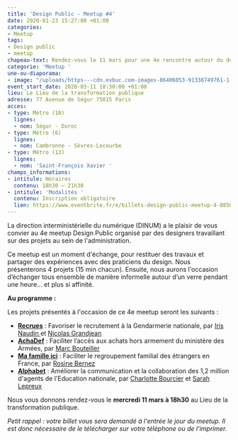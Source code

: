```yaml
---
title: 'Design Public - Meetup #4'
date: 2020-01-23 15:27:00 +01:00
categories:
- Meetup
tags:
- Design public
- meetup
chapeau-text: Rendez-vous le 11 mars pour une 4e rencontre autour du design public.
categorie: 'Meetup '
une-ou-diaporama:
- image: "/uploads/https---cdn.evbuc.com-images-86406053-91338749761-1-original.jpg"
event_start_date: 2020-03-11 18:30:00 +01:00
lieu: Le Lieu de la transformation publique
adresse: 77 Avenue de Ségur 75015 Paris
acces:
- type: Métro (10)
  lignes:
  - nom: Ségur - Duroc
- type: Métro (6)
  lignes:
  - nom: Cambronne - Sèvres-Lecourbe
- type: Métro (13)
  lignes:
  - nom: 'Saint-François Xavier '
champs_informations:
- intitule: Horaires
  contenu: 18h30 – 21h30
- intitule: 'Modalités '
  contenu: Inscription obligatoire
  lien: https://www.eventbrite.fr/e/billets-design-public-meetup-4-88504436151
---
```


La direction interministérielle du numérique (DINUM) a le plaisir de vous convier au 4e meetup Design Public organisé par des designers travaillant sur des projets au sein de l'administration.

Ce meetup est un moment d'échange, pour restituer des travaux et partager des expériences avec des praticiens du design. Nous présenterons 4 projets (15&nbsp;min chacun). Ensuite, nous aurons l'occasion d’échanger tous ensemble de manière informelle autour d’un verre pendant une heure... et plus si affinité.

**Au programme :**

Les projets présentés à l'occasion de ce 4e meetup seront les suivants :

* **[Recrues](https://entrepreneur-interet-general.etalab.gouv.fr/defis/2019/recrues.html)** : Favoriser le recrutement à la Gendarmerie nationale, par [Iris Naudin ](https://entrepreneur-interet-general.etalab.gouv.fr/communaute/2019/iris-naudin.html)et [Nicolas Grandjean](https://entrepreneur-interet-general.etalab.gouv.fr/communaute/2019/nicolas-grandjean.html)
* **[AchaDef](https://entrepreneur-interet-general.etalab.gouv.fr/defis/2019/achadef.html)** : Faciliter l’accès aux achats hors armement du ministère des Armées, par [Marc Bouteiller](https://entrepreneur-interet-general.etalab.gouv.fr/communaute/2019/marc-bouteiller.html)
* **[Ma famille ici](https://entrepreneur-interet-general.etalab.gouv.fr/defis/2019/ma-famille-ici.html)** : Faciliter le regroupement familial des étrangers en France, par [Rosine Bernez](https://entrepreneur-interet-general.etalab.gouv.fr/communaute/2019/rosine-bernez.html)
* **[Alphabet](https://entrepreneur-interet-general.etalab.gouv.fr/defis/2019/alphabet.html)** : Améliorer la communication et la collaboration des 1,2 million d'agents de l'Education nationale, par [Charlotte Bourcier](https://entrepreneur-interet-general.etalab.gouv.fr/communaute/2019/charlotte-bourcier.html) et [Sarah Lepreux](https://entrepreneur-interet-general.etalab.gouv.fr/communaute/2019/sarah-lepreux.html)

Nous vous donnons rendez-vous le **mercredi 11 mars à 18h30** au Lieu de la transformation publique.

*Petit rappel : votre billet vous sera demandé à l'entrée le jour du meetup. Il est donc nécessaire de le télécharger sur votre téléphone ou de l'imprimer.*